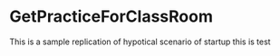 # GetPracticeForClassRoom
This is a sample replication of hypotical scenario of startup
this is test
